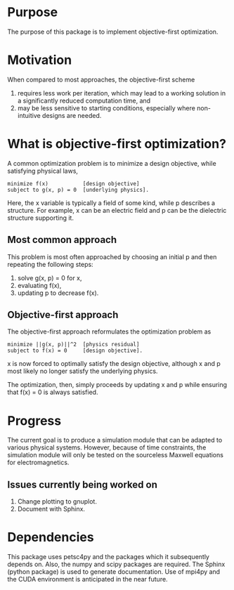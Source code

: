 Purpose
=======

The purpose of this package is to implement objective-first optimization.


Motivation
==========

When compared to most approaches, the objective-first scheme

1.  requires less work per iteration, which may lead to a working solution
    in a significantly reduced computation time, and
1.  may be less sensitive to starting conditions, especially where non-intuitive
    designs are needed.


What is objective-first optimization?
=====================================

A common optimization problem is to minimize a design objective, while
satisfying physical laws,

    minimize f(x)           [design objective]
    subject to g(x, p) = 0  [underlying physics].

Here, the x variable is typically a field of some kind, while p describes a 
structure. For example, x can be an electric field and p can be the dielectric
structure supporting it.

Most common approach
--------------------

This problem is most often approached by choosing an initial p and then 
repeating the following steps:

1.  solve g(x, p) = 0 for x,
1.  evaluating f(x),
1.  updating p to decrease f(x).

Objective-first approach
------------------------

The objective-first approach reformulates the optimization problem as

    minimize ||g(x, p)||^2  [physics residual]
    subject to f(x) = 0     [design objective].

x is now forced to optimally satisfy the design objective, although x and p
most likely no longer satisfy the underlying physics.

The optimization, then, simply proceeds by updating x and p while ensuring that
f(x) = 0 is always satisfied.


Progress
========

The current goal is to produce a simulation module that can be adapted to 
various physical systems. However, because of time constraints, the simulation
module will only be tested on the sourceless Maxwell equations for
electromagnetics.

Issues currently being worked on
--------------------------------

1.  Change plotting to gnuplot.
1.  Document with Sphinx.


Dependencies
============

This package uses petsc4py and the packages which it subsequently depends on.
Also, the numpy and scipy packages are required.
The Sphinx (python package) is used to generate documentation.
Use of mpi4py and the CUDA environment is anticipated in the near future. 
